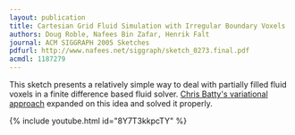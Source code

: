 ```yaml
---
layout: publication
title: Cartesian Grid Fluid Simulation with Irregular Boundary Voxels
authors: Doug Roble, Nafees Bin Zafar, Henrik Falt
journal: ACM SIGGRAPH 2005 Sketches
pdfurl: http://www.nafees.net/siggraph/sketch_0273.final.pdf
acmdl: 1187279
---
```

This sketch presents a relatively simple way to deal with partially filled fluid
voxels in a finite difference based fluid solver.  [Chris Batty's variational approach](http://www.cs.ubc.ca/labs/imager/tr/2007/Batty_VariationalFluids/) expanded on this idea and solved it properly.

{% include youtube.html id="8Y7T3kkpcTY" %}
